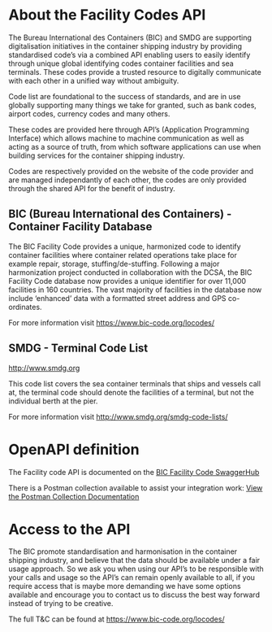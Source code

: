 # About the Facility Codes API 

The Bureau International des Containers (BIC) and SMDG are supporting digitalisation initiatives in the container shipping industry by providing standardised code’s via a combined API enabling users to easily identify through unique global identifying codes container facilities and sea terminals.  These codes provide a trusted resource to digitally communicate with each other in a unified way without ambiguity.

Code list are foundational to the success of standards, and are in use globally supporting many things we take for granted, such as bank codes, airport codes, currency codes and many others.

These codes are provided here through API’s (Application Programming Interface) which allows machine to machine communication as well as acting as a source of truth, from which software applications can use when building services for the container shipping industry.

Codes are respectively provided on the website of the code provider and are managed independantly of each other, the codes are only provided through the shared API for the benefit of industry.

## BIC (Bureau International des Containers) - Container Facility Database

The BIC Facility Code provides a unique, harmonized code to identify container facilities where container related operations take place for example repair, storage, stuffing/de-stuffing.  Following a major harmonization project conducted in collaboration with the DCSA, the BIC Facility Code database now provides a unique identifier for over 11,000 facilities in 160 countries.   The vast majority of facilities in the database now include ‘enhanced’ data with a formatted street address and GPS co-ordinates.

For more information visit https://www.bic-code.org/locodes/

## SMDG - Terminal Code List 

http://www.smdg.org

This code list covers the sea container terminals that ships and vessels call at, the terminal code should denote the facilities of a terminal, but not the individual berth at the pier.			

For more information visit http://www.smdg.org/smdg-code-lists/

# OpenAPI definition

The Facility code API is documented on the [BIC Facility Code SwaggerHub](https://app.swaggerhub.com/apis/BIC-ORG/Facility-Codes/1.0.0)

There is a Postman collection available to assist your integration work: [View the Postman Collection Documentation](https://documenter.getpostman.com/view/7925649/TVep98Nf)

# Access to the API 

The BIC promote standardisation and harmonisation in the container shipping industry, and believe that the data should be available under a fair usage approach.  So we ask you when using our API’s to be responsible with your calls and usage so the API’s can remain openly available to all, if you require access that is maybe more demanding we have some options available and encourage you to contact us to discuss the best way forward instead of trying to be creative.

The full T&C can be found at https://www.bic-code.org/locodes/
